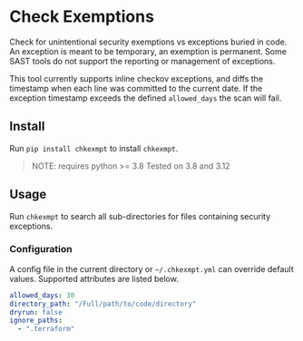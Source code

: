 # Check Exemptions

Check for unintentional security exemptions vs exceptions buried in code. An exception is meant to be temporary, an exemption is permanent. Some SAST tools do not support the reporting or management of exceptions.

This tool currently supports inline checkov exceptions, and diffs the timestamp when each line was committed to the current date. If the exception timestamp exceeds the defined `allowed_days` the scan will fail.

## Install

Run `pip install chkexmpt` to install `chkexmpt`.

>NOTE: requires python >= 3.8 Tested on 3.8 and 3.12

## Usage

Run `chkexmpt` to search all sub-directories for files containing security exceptions.

### Configuration

A config file in the current directory or `~/.chkexmpt.yml` can override default values. Supported attributes are listed below.

```yaml
allowed_days: 30
directory_path: "/Full/path/to/code/directory"
dryrun: false
ignore_paths:
  - ".terraform"
```
